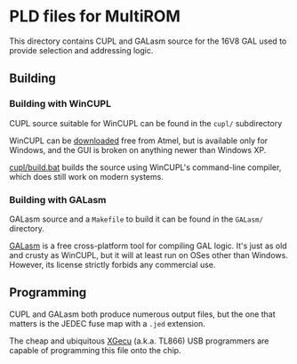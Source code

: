 # PLD files for MultiROM

This directory contains CUPL and GALasm source for the 16V8 GAL used to provide selection and addressing logic.

## Building

### Building with WinCUPL

CUPL source suitable for WinCUPL can be found in the `cupl/` subdirectory

WinCUPL can be [downloaded](https://www.microchip.com/en-us/products/fpgas-and-plds/spld-cplds/pld-design-resources) free from Atmel, but is available only for Windows, and the GUI is broken on anything newer than Windows XP.

[cupl/build.bat](cupl/build.bat) builds the source using WinCUPL's command-line compiler, which does still work on modern systems.

### Building with GALasm

GALasm source and a `Makefile` to build it can be found in the `GALasm/` directory.

[GALasm](https://github.com/daveho/GALasm) is a free cross-platform tool for compiling GAL logic. It's just as old and crusty as WinCUPL, but it will at least run on OSes other than Windows. However, its license strictly forbids any commercial use.

## Programming

CUPL and GALasm both produce numerous output files, but the one that matters is the JEDEC fuse map with a `.jed` extension.

The cheap and ubiquitous [XGecu](http://www.autoelectric.cn/en/TL866_main.html) (a.k.a. TL866) USB programmers are capable of programming this file onto the chip.
